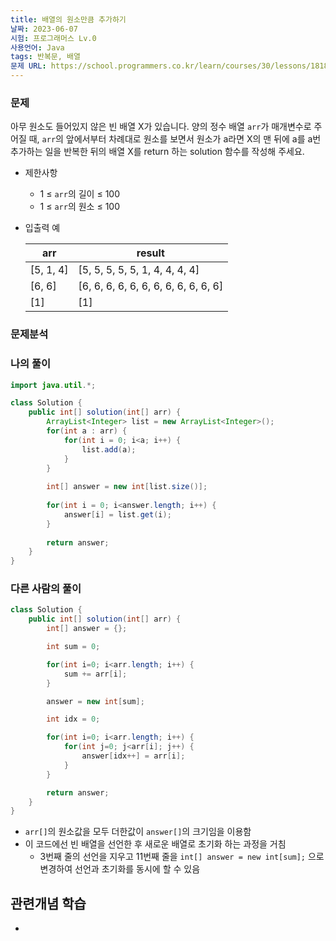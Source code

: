```yaml
---
title: 배열의 원소만큼 추가하기
날짜: 2023-06-07
시험: 프로그래머스 Lv.0
사용언어: Java
tags: 반복문, 배열
문제 URL: https://school.programmers.co.kr/learn/courses/30/lessons/181861
---
```

### 문제

아무 원소도 들어있지 않은 빈 배열 X가 있습니다. 양의 정수 배열 `arr`가 매개변수로 주어질 때, `arr`의 앞에서부터 차례대로 원소를 보면서 원소가 a라면 X의 맨 뒤에 a를 a번 추가하는 일을 반복한 뒤의 배열 X를 return 하는 solution 함수를 작성해 주세요.

- 제한사항
    - 1 ≤ `arr`의 길이 ≤ 100
    - 1 ≤ `arr`의 원소 ≤ 100
- 입출력 예
    
    
    | arr | result |
    | --- | --- |
    | [5, 1, 4] | [5, 5, 5, 5, 5, 1, 4, 4, 4, 4] |
    | [6, 6] | [6, 6, 6, 6, 6, 6, 6, 6, 6, 6, 6, 6] |
    | [1] | [1] |

### 문제분석

### 나의 풀이

```java
import java.util.*;

class Solution {
    public int[] solution(int[] arr) {
        ArrayList<Integer> list = new ArrayList<Integer>();
        for(int a : arr) {
            for(int i = 0; i<a; i++) {
                list.add(a);
            }
        }
    
        int[] answer = new int[list.size()];
        
        for(int i = 0; i<answer.length; i++) {
            answer[i] = list.get(i);
        }
        
        return answer;
    }
}
```

### 다른 사람의 풀이

```java
class Solution {
    public int[] solution(int[] arr) {
        int[] answer = {};

        int sum = 0;

        for(int i=0; i<arr.length; i++) {
            sum += arr[i];    
        }

        answer = new int[sum];

        int idx = 0;

        for(int i=0; i<arr.length; i++) {
            for(int j=0; j<arr[i]; j++) {
                answer[idx++] = arr[i];
            }
        }

        return answer;
    }
}
```

- `arr[]`의 원소값을 모두 더한값이 `answer[]`의 크기임을 이용함
- 이 코드에선 빈 배열을 선언한 후 새로운 배열로 초기화 하는 과정을 거침
    - 3번째 줄의 선언을 지우고 11번째 줄을 `int[] answer = new int[sum];` 으로 변경하여 선언과 초기화를 동시에 할 수 있음

## 관련개념 학습

-